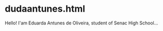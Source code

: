 # dudaantunes.html

Hello!
I'am Eduarda Antunes de Oliveira, student of Senac High School...






<!----
Here are some things about me:



- 🔭 I’m currently studying at Senacrs <br>
- 🌱 I’m currently learning code
- 👯 I’m looking to collaborate on projects
- 💬 Ask me about anything, i will answer if interested
- 📫 How to reach me: email-emailfalsokkk@gmail.com
- ⚡ Fun fact: I beat hotline miami 2 on hard mode

